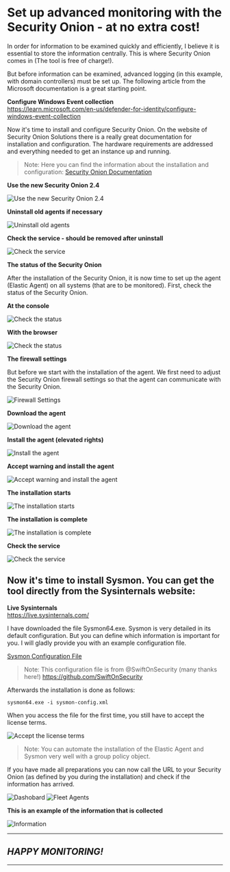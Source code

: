 # Set up advanced monitoring with the Security Onion - at no extra cost!
In order for information to be examined quickly and efficiently, I believe it is essential to store the information centrally. This is where Security Onion comes in (The tool is free of charge!).

But before information can be examined, advanced logging (in this example, with domain controllers) must be set up. The following article from the Microsoft documentation is a great starting point.

**Configure Windows Event collection**  
https://learn.microsoft.com/en-us/defender-for-identity/configure-windows-event-collection

Now it's time to install and configure Security Onion. On the website of Security Onion Solutions there is a really great documentation for installation and configuration. The hardware requirements are addressed and everything needed to get an instance up and running.

> Note: Here you can find the information about the installation and configuration: [Security Onion Documentation](https://docs.securityonion.net/en/2.4/)

**Use the new Security Onion 2.4**  

<img src="/Advanced_monitoring/Security_Onion_2.4/Images/so_4.png" alt="Use the new Security Onion 2.4">

**Uninstall old agents if necessary**  

<img src="/Advanced_monitoring/Security_Onion_2.4/Images/so_2.png" alt="Uninstall old agents">

**Check the service - should be removed after uninstall**  

<img src="/Advanced_monitoring/Security_Onion_2.4/Images/so_3.png" alt="Check the service">

**The status of the Security Onion**  

After the installation of the Security Onion, it is now time to set up the agent (Elastic Agent) on all systems (that are to be monitored). First, check the status of the Security Onion.

**At the console**  

<img src="/Advanced_monitoring/Security_Onion_2.4/Images/so_1.png" alt="Check the status">

**With the browser**  

<img src="/Advanced_monitoring/Security_Onion_2.4/Images/so_5.png" alt="Check the status">

**The firewall settings**  

But before we start with the installation of the agent. We first need to adjust the Security Onion firewall settings so that the agent can communicate with the Security Onion.

<img src="/Advanced_monitoring/Security_Onion_2.4/Images/so_6.png" alt="Firewall Settings">

**Download the agent**

<img src="/Advanced_monitoring/Security_Onion_2.4/Images/so_7.png" alt="Download the agent">

**Install the agent (elevated rights)**  

<img src="/Advanced_monitoring/Security_Onion_2.4/Images/so_8.png" alt="Install the agent">

**Accept warning and install the agent**

<img src="/Advanced_monitoring/Security_Onion_2.4/Images/so_9.png" alt="Accept warning and install the agent">

**The installation starts**  

<img src="/Advanced_monitoring/Security_Onion_2.4/Images/so_10.png" alt="The installation starts">

**The installation is complete**

<img src="/Advanced_monitoring/Security_Onion_2.4/Images/so_11.png" alt="The installation is complete">

**Check the service**

<img src="/Advanced_monitoring/Security_Onion_2.4/Images/so_11a.png" alt="Check the service">

## Now it's time to install Sysmon. You can get the tool directly from the Sysinternals website:  

**Live Sysinternals**  
https://live.sysinternals.com/

I have downloaded the file Sysmon64.exe. Sysmon is very detailed in its default configuration. But you can define which information is important for you. I will gladly provide you with an example configuration file. 

[Sysmon Configuration File](/Advanced_monitoring/Security_Onion_2.3/sysmon-config.xml)

> Note: This configuration file is from @SwiftOnSecurity (many thanks here!) https://github.com/SwiftOnSecurity

Afterwards the installation is done as follows:  

```
sysmon64.exe -i sysmon-config.xml
```

When you access the file for the first time, you still have to accept the license terms.

<img src="/Advanced_monitoring/Security_Onion_2.4/Images/so_14.png" alt="Accept the license terms">

> Note: You can automate the installation of the Elastic Agent and Sysmon very well with a group policy object.

If you have made all preparations you can now call the URL to your Security Onion (as defined by you during the installation) and check if the information has arrived.

<img src="/Advanced_monitoring/Security_Onion_2.4/Images/so_12.png" alt="Dashobard">

<img src="/Advanced_monitoring/Security_Onion_2.4/Images/so_13.png" alt="Fleet Agents">

**This is an example of the information that is collected**  

<img src="/Advanced_monitoring/Security_Onion_2.4/Images/so_15.png" alt="Information">

---
## *HAPPY MONITORING!*
---